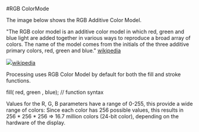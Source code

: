 #RGB ColorMode

The image below shows the RGB Additive Color Model.  

"The RGB color model is an additive color model in which red, green and blue light are added together in various ways to reproduce a broad array of colors. The name of the model comes from the initials of the three additive primary colors, red, green and blue." [wikipedia](https://en.wikipedia.org/wiki/RGB_color_model)

![](https://upload.wikimedia.org/wikipedia/commons/thumb/c/c2/AdditiveColor.svg/240px-AdditiveColor.svg.png)[wikipedia](https://commons.wikimedia.org/wiki/File%3AAdditiveColor.svg)

Processing uses RGB Color Model by default for both the fill and stroke functions.

fill( red, green , blue);  // function syntax 

Values for the R, G, B parameters have a range of 0-255, this provide a wide range of colors:  Since each color has 256 possible values, this results in 256 * 256 * 256 => 16.7 million colors (24-bit color), depending on the hardware of the display. 


